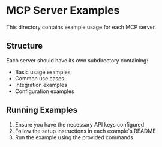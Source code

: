 # MCP Server Examples

This directory contains example usage for each MCP server.

## Structure

Each server should have its own subdirectory containing:

* Basic usage examples
* Common use cases
* Integration examples
* Configuration examples

## Running Examples

1. Ensure you have the necessary API keys configured
2. Follow the setup instructions in each example's README
3. Run the example using the provided commands
